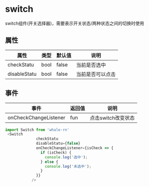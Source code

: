 # switch
switch组件(开关选择器)，需要表示开关状态/两种状态之间的切换时使用

## 属性
| 属性 | 类型 | 默认值 | 说明 |
|---|---|---|---|
| checkStatu | bool | false  | 当前是否选中
| disableStatu | bool  | false | 当前是否可以点击

## 事件
| 事件 | 返回值 | 说明 |
|---|---|---|
| onCheckChangeListener | fun | 点击switch改变状态

```js
import Switch from 'whale-rn'
 <Switch
              checkStatu
              disableStatu={false}
              onCheckChangeListener={isCheck => {
                if (isCheck) {
                  console.log('选中');
                } else {
                  console.log('未选中');
                }
              }}
            />
```